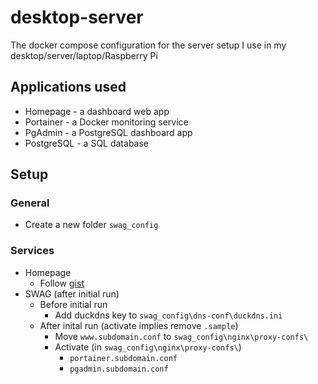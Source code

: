 # desktop-server

The docker compose configuration for the server setup I use in my desktop/server/laptop/Raspberry Pi

## Applications used

- Homepage - a dashboard web app
- Portainer - a Docker monitoring service
- PgAdmin - a PostgreSQL dashboard app
- PostgreSQL - a SQL database

## Setup

### General

- Create a new folder `swag_config`

### Services

- Homepage
  - Follow [gist](https://gist.github.com/styblope/dc55e0ad2a9848f2cc3307d4819d819f)
- SWAG (after initial run)
  - Before initial run
    - Add duckdns key to `swag_config\dns-conf\duckdns.ini`
  - After inital run (activate implies remove `.sample`)
    - Move `www.subdomain.conf` to `swag_config\nginx\proxy-confs\`
    - Activate (in `swag_config\nginx\proxy-confs\`)
      - `portainer.subdomain.conf`
      - `pgadmin.subdomain.conf`
